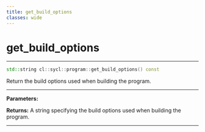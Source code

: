 ```yaml
---
title: get_build_options
classes: wide
---
```

# get_build_options

---

```cpp
std::string cl::sycl::program::get_build_options() const
```


Return the build options used when building the program. 


---
**Parameters:**

**Returns:** A string specifying the build options used when building the program. 

---
